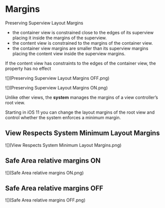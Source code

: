 # Margins

Preserving Superview Layout Margins

* the container view is constrained close to the edges of its superview placing it inside the margins of the superview.
* the content view is constrained to the margins of the container view.
* the container view margins are smaller than its superview margins
placing the content view inside the superview margins.

If the content view has constraints to the edges of the container view, the property has no effect

![](Preserving Superview Layout Margins OFF.png)

![](Preserving Superview Layout Margins ON.png)

Unlike other views, the **system** manages the margins of a view controller’s root view.

Starting in iOS 11 you can change the layout margins of the root view and control whether the system enforces a minimum margin.

## View Respects System Minimum Layout Margins

![](View Respects System Minimum Layout Margins.png)

## Safe Area relative margins ON
![](Safe Area relative margins ON.png)

## Safe Area relative margins OFF
![](Safe Area relative margins OFF.png)
